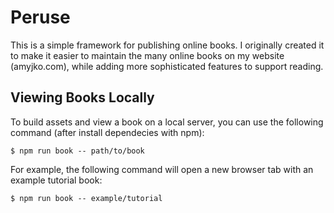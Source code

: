 # Peruse
This is a simple framework for publishing online books. I originally created it to make it easier to maintain the many online books on my website (amyjko.com), while adding more sophisticated features to support reading.
## Viewing Books Locally

To build assets and view a book on a local server, you can use the following command (after install dependecies with npm):

```language:bash
$ npm run book -- path/to/book
```

For example, the following command will open a new browser tab with an example tutorial book:

```language:bash
$ npm run book -- example/tutorial
```
